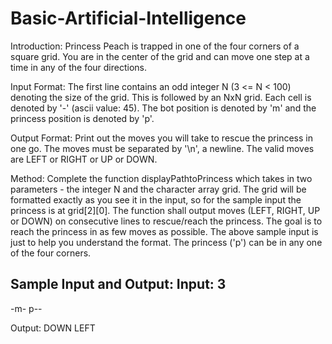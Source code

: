 # Basic-Artificial-Intelligence
Introduction:
Princess Peach is trapped in one of the four corners of a square grid.
You are in the center of the grid and can move one step at a time in any of the four directions.

Input Format:
The first line contains an odd integer N (3 <= N < 100) denoting the size of the grid.
This is followed by an NxN grid. Each cell is denoted by '-' (ascii value: 45).
The bot position is denoted by 'm' and the princess position is denoted by 'p'.

Output Format:
Print out the moves you will take to rescue the princess in one go.
The moves must be separated by '\n', a newline. The valid moves are LEFT or RIGHT or UP or DOWN.

Method:
Complete the function displayPathtoPrincess which takes in two parameters - the integer N and the character array grid.
The grid will be formatted exactly as you see it in the input, so for the sample input the princess is at grid[2][0].
The function shall output moves (LEFT, RIGHT, UP or DOWN) on consecutive lines to rescue/reach the princess.
The goal is to reach the princess in as few moves as possible.
The above sample input is just to help you understand the format.
The princess ('p') can be in any one of the four corners.

Sample Input and Output:
Input:
3
---
-m-
p--

Output:
DOWN
LEFT
